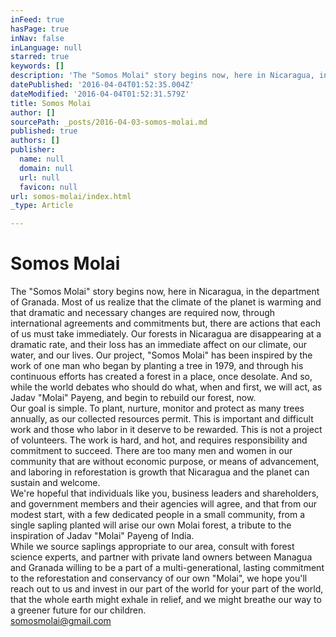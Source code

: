 ```yaml
---
inFeed: true
hasPage: true
inNav: false
inLanguage: null
starred: true
keywords: []
description: 'The "Somos Molai" story begins now, here in Nicaragua, in the department of Granada. Most of us realize that the climate of the planet is warming and that dramatic and necessary changes are required now, through international agreements and commitments but, there are actions that each of us must take immediately. Our forests in Nicaragua are disappearing at a dramatic rate, and their loss has an immediate affect on our climate, our water, and our lives. Our project, "Somos Molai” has been inspired by the work of one man who began by planting a tree in 1979, and through his continuous efforts has created a forest in a place, once desolate. And so, while the world debates who should do what, when and first, we will act, as Jadav “Molai” Payeng, and begin to rebuild our forest, now.Our goal is simple. To plant, nurture, monitor and protect as many trees annually, as our collected resources permit. This is important and difficult work and those who labor in it deserve to be rewarded. This is not a project of volunteers. The work is hard, and hot, and requires responsibility and commitment to succeed. There are too many men and women in our community that are without economic purpose, or means of advancement, and laboring in reforestation is growth that Nicaragua and the planet can sustain and welcome. We’re hopeful that individuals like you, business leaders and shareholders, and government members and their agencies will agree, and that from our modest start, with a few dedicated people in a small community, from a single sapling planted will arise our own Molai forest, a tribute to the inspiration of Jadav “Molai” Payeng of India.While we source saplings appropriate to our area, consult with forest science experts, and partner with private land owners between Managua and Granada willing to be a part of a multi-generational, lasting commitment to the reforestation and conservancy of our own “Molai”, we hope you’ll reach out to us and invest in our part of the world for your part of the world, that the whole earth might exhale in relief, and we might breathe our way to a greener future for our children.somosmolai@gmail.com'
datePublished: '2016-04-04T01:52:35.004Z'
dateModified: '2016-04-04T01:52:31.579Z'
title: Somos Molai
author: []
sourcePath: _posts/2016-04-03-somos-molai.md
published: true
authors: []
publisher:
  name: null
  domain: null
  url: null
  favicon: null
url: somos-molai/index.html
_type: Article

---
```

# Somos Molai

The "Somos Molai" story begins now, here in Nicaragua, in the department of Granada. Most of us realize that the climate of the planet is warming and that dramatic and necessary changes are required now, through international agreements and commitments but, there are actions that each of us must take immediately. Our forests in Nicaragua are disappearing at a dramatic rate, and their loss has an immediate affect on our climate, our water, and our lives. Our project, "Somos Molai" has been inspired by the work of one man who began by planting a tree in 1979, and through his continuous efforts has created a forest in a place, once desolate. And so, while the world debates who should do what, when and first, we will act, as Jadav "Molai" Payeng, and begin to rebuild our forest, now.  
Our goal is simple. To plant, nurture, monitor and protect as many trees annually, as our collected resources permit. This is important and difficult work and those who labor in it deserve to be rewarded. This is not a project of volunteers. The work is hard, and hot, and requires responsibility and commitment to succeed. There are too many men and women in our community that are without economic purpose, or means of advancement, and laboring in reforestation is growth that Nicaragua and the planet can sustain and welcome.   
We're hopeful that individuals like you, business leaders and shareholders, and government members and their agencies will agree, and that from our modest start, with a few dedicated people in a small community, from a single sapling planted will arise our own Molai forest, a tribute to the inspiration of Jadav "Molai" Payeng of India.  
While we source saplings appropriate to our area, consult with forest science experts, and partner with private land owners between Managua and Granada willing to be a part of a multi-generational, lasting commitment to the reforestation and conservancy of our own "Molai", we hope you'll reach out to us and invest in our part of the world for your part of the world, that the whole earth might exhale in relief, and we might breathe our way to a greener future for our children.    
[somosmolai@gmail.com][0]

[0]: mailto:somosmolai@gmail.com